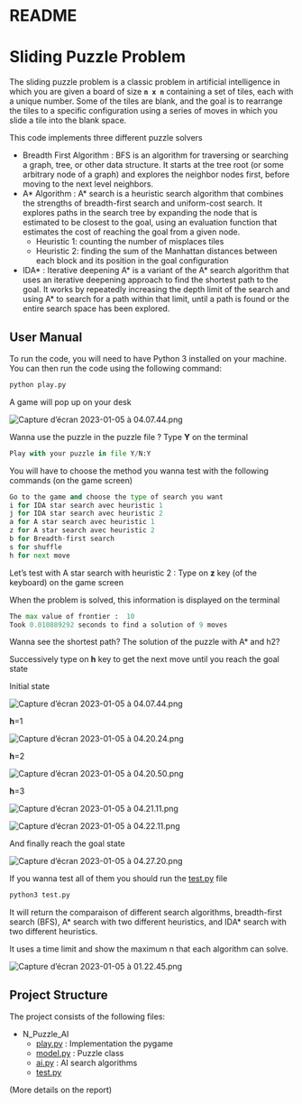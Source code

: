 # README

# **Sliding Puzzle Problem**

The sliding puzzle problem is a classic problem in artificial intelligence in which you are given a board of size **`n x n`** containing a set of tiles, each with a unique number. Some of the tiles are blank, and the goal is to rearrange the tiles to a specific configuration using a series of moves in which you slide a tile into the blank space.

This code implements three different puzzle solvers

- Breadth First Algorithm : BFS is an algorithm for traversing or searching a graph, tree, or other data structure. It starts at the tree root (or some arbitrary node of a graph) and explores the neighbor nodes first, before moving to the next level neighbors.
- A* Algorithm : A* search is a heuristic search algorithm that combines the strengths of breadth-first search and uniform-cost search. It explores paths in the search tree by expanding the node that is estimated to be closest to the goal, using an evaluation function that estimates the cost of reaching the goal from a given node.
    - Heuristic 1: counting the number of misplaces tiles
    - Heuristic 2: finding the sum of the Manhattan distances between each block and its position in the goal configuration
- IDA* : Iterative deepening A* is a variant of the A* search algorithm that uses an iterative deepening approach to find the shortest path to the goal. It works by repeatedly increasing the depth limit of the search and using A* to search for a path within that limit, until a path is found or the entire search space has been explored.

## User Manual

To run the code, you will need to have Python 3 installed on your machine. You can then run the code using the following command:

```python
python play.py
```

A game will pop up on your desk 

![Capture d’écran 2023-01-05 à 04.07.44.png](README%209fd4fa0e195c4ef5980645ad1f8f8286/Capture_decran_2023-01-05_a_04.07.44.png)

Wanna use the puzzle in the puzzle file ? Type **Y** on the terminal

```python
Play with your puzzle in file Y/N:Y
```

You will have to choose the method you wanna test with the following commands (on the game screen)

```python
Go to the game and choose the type of search you want
i for IDA star search avec heuristic 1
j for IDA star search avec heuristic 2
a for A star search avec heuristic 1
z for A star search avec heuristic 2
b for Breadth-first search
s for shuffle
h for next move
```

Let’s test with A star search with heuristic 2 : Type on **z** key (of the keyboard) on the game screen

When the problem is solved, this information is displayed on the terminal

```python
The max value of frontier :  10
Took 0.010889292 seconds to find a solution of 9 moves
```

Wanna see the shortest path? The solution of the puzzle with A* and h2? 

Successively type on **h** key to get the next move until you reach the goal state

Initial state 

![Capture d’écran 2023-01-05 à 04.07.44.png](README%209fd4fa0e195c4ef5980645ad1f8f8286/Capture_decran_2023-01-05_a_04.07.44.png)

**h**=1

![Capture d’écran 2023-01-05 à 04.20.24.png](README%209fd4fa0e195c4ef5980645ad1f8f8286/Capture_decran_2023-01-05_a_04.20.24.png)

**h**=2

![Capture d’écran 2023-01-05 à 04.20.50.png](README%209fd4fa0e195c4ef5980645ad1f8f8286/Capture_decran_2023-01-05_a_04.20.50.png)

**h**=3

![Capture d’écran 2023-01-05 à 04.21.11.png](README%209fd4fa0e195c4ef5980645ad1f8f8286/Capture_decran_2023-01-05_a_04.21.11.png)

![Capture d’écran 2023-01-05 à 04.22.11.png](README%209fd4fa0e195c4ef5980645ad1f8f8286/Capture_decran_2023-01-05_a_04.22.11.png)

And finally reach the goal state 

![Capture d’écran 2023-01-05 à 04.27.20.png](README%209fd4fa0e195c4ef5980645ad1f8f8286/Capture_decran_2023-01-05_a_04.27.20.png)

If you wanna test all of them you should run the [test.py](http://test.py) file 

```python
python3 test.py
```

It will return the comparaison of different search algorithms, breadth-first search (BFS), A* search with two different heuristics, and IDA* search with two different heuristics. 

It uses a time limit and show the maximum n that each algorithm can solve.

![Capture d’écran 2023-01-05 à 01.22.45.png](README%209fd4fa0e195c4ef5980645ad1f8f8286/Capture_decran_2023-01-05_a_01.22.45.png)

## **Project Structure**

The project consists of the following files:

- N_Puzzle_AI
    - [play.py](http://play.py) : Implementation the pygame
    - [model.py](http://model.py) : Puzzle class
    - [ai.py](http://ai.py) : AI search algorithms
    - [test.py](http://test.py)

(More details on the report)
